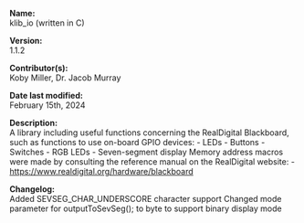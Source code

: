 **Name:**                   
klib_io (written in C)

**Version:**               
1.1.2

**Contributor(s):**         
Koby Miller,
Dr. Jacob Murray

**Date last modified:**     
February 15th, 2024

**Description:**           
A library including useful functions concerning the RealDigital Blackboard, such as functions to use
on-board GPIO devices:
	- LEDs
	- Buttons
	- Switches
	- RGB LEDs
	- Seven-segment display
Memory address macros were made by consulting the reference manual on the RealDigital website:
	- https://www.realdigital.org/hardware/blackboard

**Changelog:**             
Added SEVSEG_CHAR_UNDERSCORE character support
Changed mode parameter for outputToSevSeg(); to byte to support binary display mode

